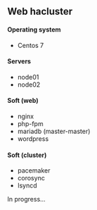 ## Web hacluster

#### Operating system
- Centos 7

#### Servers
- node01
- node02

#### Soft (web)
- nginx
- php-fpm
- mariadb (master-master)
- wordpress

#### Soft (cluster)
- pacemaker
- corosync
- lsyncd

In progress...
